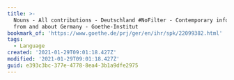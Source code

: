 ```yaml
---
title: >-
  Nouns - All contributions - Deutschland #NoFilter - Contemporary information
  from and about Germany - Goethe-Institut
bookmark_of: 'https://www.goethe.de/prj/ger/en/ihr/spk/22099382.html'
tags:
  - Language
created: '2021-01-29T09:01:18.427Z'
modified: '2021-01-29T09:01:18.427Z'
guid: e393c3bc-377e-4778-8ea4-3b1a9dfe2975
---
```

 
